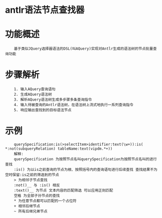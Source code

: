 # antlr语法节点查找器

功能概述
=============================
        基于类似JQuery选择器语法的DSL(叫AQuery)实现对Antlr生成的语法树的节点批量查询功能


步骤解析
==============================
        1. 输入AQuery查询语句
        2. 生成AQuery语法树
        3. 解析AQuery语法树生成多步骤多条查询指令
        4. 输入待被查询的Antlr语法树，在语法树上流式地执行一系列查询指令
        5. 响应输出查找到的目标语法节点
        
示例
==============================
        querySpecification:is(>selectItem>identifier:text(\w+)):is( *:not(subqueryRelation) tableName:text(vipdm.*+))
        解释:
        querySpecification 为按照节点名叫querySpecification为按照节点名叫的进行查找
        :is() 为以is之前查询的节点为根、按照括号内的查询语句进行后续查找 查找结果不为空时保留:is之前的筛选到的节点
        > 为相邻子节点查找
        :not()__ 与 :is() 相反
        :text()__ 为节点 文本内容的匹配筛选 可以应用正则匹配
        空格 为全部子孙节点的查找
        * 为任意节点都可以匹配的一个占位符
        + 相邻后继节点
        ~ 所有后继兄弟节点